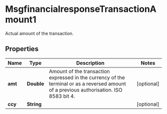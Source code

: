 

# MsgfinancialresponseTransactionAmount1

Actual amount of the transaction.
## Properties

Name | Type | Description | Notes
------------ | ------------- | ------------- | -------------
**amt** | **Double** | Amount of the transaction expressed in the currency of the terminal or as a reversed amount of a previous authorisation. ISO 8583 bit 4. |  [optional]
**ccy** | **String** |  |  [optional]



